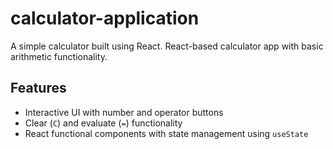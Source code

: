 # calculator-application
A simple calculator built using React.  React-based calculator app with basic arithmetic functionality.
## Features
- Interactive UI with number and operator buttons
- Clear (`C`) and evaluate (`=`) functionality
- React functional components with state management using `useState`
